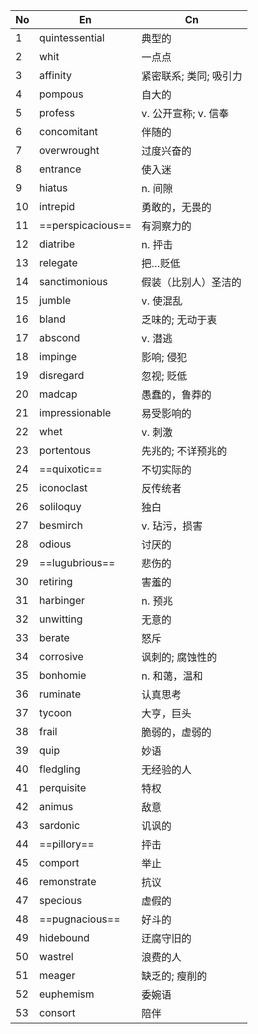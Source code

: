 | No  | En                | Cn             |
| --- | ----------------- | -------------- |
| 1   | quintessential    | 典型的            |
| 2   | whit              | 一点点            |
| 3   | affinity          | 紧密联系; 类同; 吸引力  |
| 4   | pompous           | 自大的            |
| 5   | profess           | v. 公开宣称; v. 信奉 |
| 6   | concomitant       | 伴随的            |
| 7   | overwrought       | 过度兴奋的          |
| 8   | entrance          | 使入迷            |
| 9   | hiatus            | n. 间隙          |
| 10  | intrepid          | 勇敢的，无畏的        |
| 11  | ==perspicacious== | 有洞察力的          |
| 12  | diatribe          | n. 抨击          |
| 13  | relegate          | 把…贬低           |
| 14  | sanctimonious     | 假装（比别人）圣洁的     |
| 15  | jumble            | v. 使混乱         |
| 16  | bland             | 乏味的; 无动于衷      |
| 17  | abscond           | v. 潜逃          |
| 18  | impinge           | 影响; 侵犯         |
| 19  | disregard         | 忽视; 贬低         |
| 20  | madcap            | 愚蠢的，鲁莽的        |
| 21  | impressionable    | 易受影响的          |
| 22  | whet              | v. 刺激          |
| 23  | portentous        | 先兆的; 不详预兆的     |
| 24  | ==quixotic==      | 不切实际的          |
| 25  | iconoclast        | 反传统者           |
| 26  | soliloquy         | 独白             |
| 27  | besmirch          | v. 玷污，损害       |
| 28  | odious            | 讨厌的            |
| 29  | ==lugubrious==    | 悲伤的            |
| 30  | retiring          | 害羞的            |
| 31  | harbinger         | n. 预兆          |
| 32  | unwitting         | 无意的            |
| 33  | berate            | 怒斥             |
| 34  | corrosive         | 讽刺的; 腐蚀性的      |
| 35  | bonhomie          | n. 和蔼，温和       |
| 36  | ruminate          | 认真思考           |
| 37  | tycoon            | 大亨，巨头          |
| 38  | frail             | 脆弱的，虚弱的        |
| 39  | quip              | 妙语             |
| 40  | fledgling         | 无经验的人          |
| 41  | perquisite        | 特权             |
| 42  | animus            | 敌意             |
| 43  | sardonic          | 讥讽的            |
| 44  | ==pillory==       | 抨击             |
| 45  | comport           | 举止             |
| 46  | remonstrate       | 抗议             |
| 47  | specious          | 虚假的            |
| 48  | ==pugnacious==    | 好斗的            |
| 49  | hidebound         | 迂腐守旧的          |
| 50  | wastrel           | 浪费的人           |
| 51  | meager            | 缺乏的; 瘦削的       |
| 52  | euphemism         | 委婉语            |
| 53  | consort           | 陪伴             |
